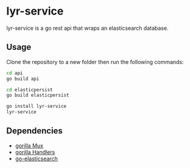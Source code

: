 # lyr-service

lyr-service is a go rest api that wraps an elasticsearch database.

## Usage

Clone the repository to a new folder then run the following commands:

```bash
cd api
go build api

cd elasticpersist
go build elasticpersist

go install lyr-service
lyr-service
```

## Dependencies

- [gorilla Mux](https://github.com/gorilla/mux)
- [gorilla Handlers](https://github.com/gorilla/handlers)
- [go-elasticsearch](https://github.com/elastic/go-elasticsearch)
